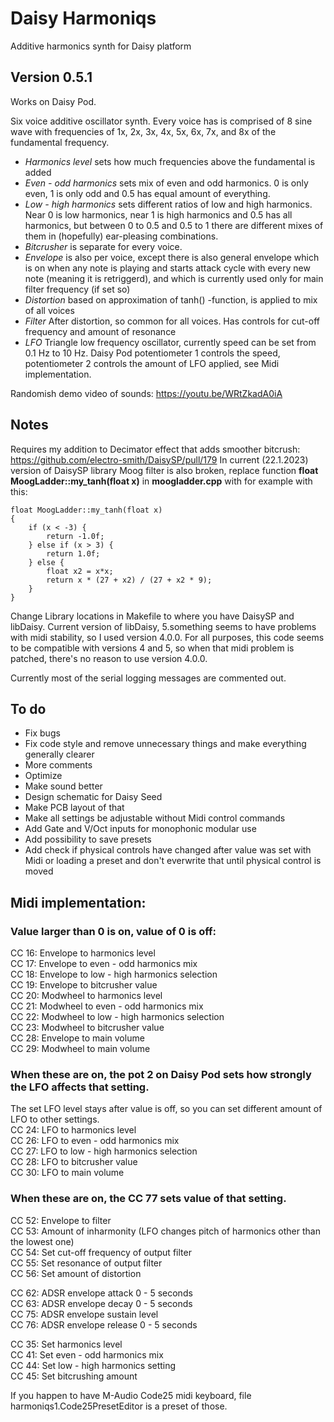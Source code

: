 # Daisy Harmoniqs
 Additive harmonics synth for Daisy platform

## Version 0.5.1
Works on Daisy Pod.

Six voice additive oscillator synth. Every voice has is comprised of 8 sine wave with frequencies of 1x, 2x, 3x, 4x, 5x, 6x, 7x, and 8x of the fundamental frequency.
- *Harmonics level* sets how much frequencies above the fundamental is added
- *Even - odd harmonics* sets mix of even and odd harmonics. 0 is only even, 1 is only odd and 0.5 has equal amount of everything.
- *Low - high harmonics* sets different ratios of low and high harmonics. Near 0 is low harmonics, near 1 is high harmonics and 0.5 has all harmonics, but between 0 to 0.5 and 0.5 to 1 there are different mixes of them in (hopefully) ear-pleasing combinations.
- *Bitcrusher* is separate for every voice.
- *Envelope* is also per voice, except there is also general envelope which is on when any note is playing and starts attack cycle with every new note (meaning it is retriggerd), and which is currently used only for main filter frequency (if set so)
- *Distortion* based on approximation of tanh() -function, is applied to mix of all voices
- *Filter* After distortion, so common for all voices. Has controls for cut-off frequency and amount of resonance
- *LFO* Triangle low frequency oscillator, currently speed can be set from 0.1 Hz to 10 Hz. Daisy Pod potentiometer 1 controls the speed, potentiometer 2 controls the amount of LFO applied, see Midi implementation.

Randomish demo video of sounds: https://youtu.be/WRtZkadA0iA

## Notes

Requires my addition to Decimator effect that adds smoother bitcrush: https://github.com/electro-smith/DaisySP/pull/179
In current (22.1.2023) version of DaisySP library Moog filter is also broken, replace function **float MoogLadder::my_tanh(float x)** in **moogladder.cpp** with for example with this:

    float MoogLadder::my_tanh(float x)
    {
        if (x < -3) {
            return -1.0f;
        } else if (x > 3) {
            return 1.0f;
        } else {
            float x2 = x*x;
            return x * (27 + x2) / (27 + x2 * 9);
        }
    }

Change Library locations in Makefile to where you have DaisySP and libDaisy. Current version of libDaisy, 5.something seems to have problems with midi stability, so I used version 4.0.0. For all purposes, this code seems to be compatible with versions 4 and 5, so when that midi problem is patched, there's no reason to use version 4.0.0.

Currently most of the serial logging messages are commented out.

## To do
- Fix bugs
- Fix code style and remove unnecessary things and make everything generally clearer
- More comments
- Optimize
- Make sound better
- Design schematic for Daisy Seed
- Make PCB layout of that
- Make all settings be adjustable without Midi control commands
- Add Gate and V/Oct inputs for monophonic modular use
- Add possibility to save presets
- Add check if physical controls have changed after value was set with Midi or loading a preset and don't everwrite that until physical control is moved

## Midi implementation:

### Value larger than 0 is on, value of 0 is off:  
CC 16: Envelope to harmonics level  
CC 17: Envelope to even - odd harmonics mix  
CC 18: Envelope to low - high harmonics selection  
CC 19: Envelope to bitcrusher value  
CC 20: Modwheel to harmonics level  
CC 21: Modwheel to even - odd harmonics mix  
CC 22: Modwheel to low - high harmonics selection  
CC 23: Modwheel to bitcrusher value  
CC 28: Envelope to main volume  
CC 29: Modwheel to main volume  

### When these are on, the pot 2 on Daisy Pod sets how strongly the LFO affects that setting.
The set LFO level stays after value is off, so you can set different amount of LFO to other settings.  
CC 24: LFO to harmonics level  
CC 26: LFO to even - odd harmonics mix  
CC 27: LFO to low - high harmonics selection  
CC 28: LFO to bitcrusher value  
CC 30: LFO to main volume  

### When these are on, the CC 77 sets value of that setting.
CC 52: Envelope to filter  
CC 53: Amount of inharmonity (LFO changes pitch of harmonics other than the lowest one)  
CC 54: Set cut-off frequency of output filter  
CC 55: Set resonance of output filter  
CC 56: Set amount of distortion  

CC 62: ADSR envelope attack 0 - 5 seconds  
CC 63: ADSR envelope decay 0 - 5 seconds  
CC 75: ADSR envelope sustain level  
CC 76: ADSR envelope release 0 - 5 seconds  

CC 35: Set harmonics level  
CC 41: Set even - odd harmonics mix  
CC 44: Set low - high harmonics setting  
CC 45: Set bitcrushing amount  

If you happen to have M-Audio Code25 midi keyboard, file harmoniqs1.Code25PresetEditor is a preset of those.